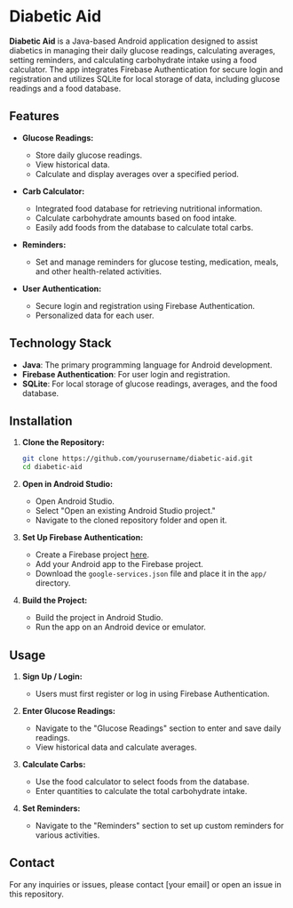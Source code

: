 # Diabetic Aid

**Diabetic Aid** is a Java-based Android application designed to assist diabetics in managing their daily glucose readings, calculating averages, setting reminders, and calculating carbohydrate intake using a food calculator. The app integrates Firebase Authentication for secure login and registration and utilizes SQLite for local storage of data, including glucose readings and a food database.

## Features

- **Glucose Readings:**
  - Store daily glucose readings.
  - View historical data.
  - Calculate and display averages over a specified period.

- **Carb Calculator:**
  - Integrated food database for retrieving nutritional information.
  - Calculate carbohydrate amounts based on food intake.
  - Easily add foods from the database to calculate total carbs.

- **Reminders:**
  - Set and manage reminders for glucose testing, medication, meals, and other health-related activities.

- **User Authentication:**
  - Secure login and registration using Firebase Authentication.
  - Personalized data for each user.

## Technology Stack

- **Java**: The primary programming language for Android development.
- **Firebase Authentication**: For user login and registration.
- **SQLite**: For local storage of glucose readings, averages, and the food database.

## Installation

1. **Clone the Repository:**
   ```bash
   git clone https://github.com/yourusername/diabetic-aid.git
   cd diabetic-aid
2. **Open in Android Studio:**
   - Open Android Studio.
   - Select "Open an existing Android Studio project."
   - Navigate to the cloned repository folder and open it.
3. **Set Up Firebase Authentication:**
   - Create a Firebase project [here](https://console.firebase.google.com/).
   - Add your Android app to the Firebase project.
   - Download the `google-services.json` file and place it in the `app/` directory.

4. **Build the Project:**
   - Build the project in Android Studio.
   - Run the app on an Android device or emulator.

## Usage

1. **Sign Up / Login:**
   - Users must first register or log in using Firebase Authentication.

2. **Enter Glucose Readings:**
   - Navigate to the "Glucose Readings" section to enter and save daily readings.
   - View historical data and calculate averages.

3. **Calculate Carbs:**
   - Use the food calculator to select foods from the database.
   - Enter quantities to calculate the total carbohydrate intake.

4. **Set Reminders:**
   - Navigate to the "Reminders" section to set up custom reminders for various activities.

## Contact

For any inquiries or issues, please contact [your email] or open an issue in this repository.

